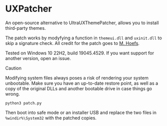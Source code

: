 # UXPatcher
An open-source alternative to UltraUXThemePatcher, allows you to install third-party themes.

The patch works by modyfying a function in `themeui.dll` and `uxinit.dll` to skip a signature check. All credit for the patch goes to [M. Hoefs](https://mhoefs.eu/index.php?lang=en).

Tested on Windows 10 22H2, build 19045.4529. If you want support for another version, open an issue.

> [!CAUTION]
> Modifying system files always poses a risk of rendering your system unbootable. Make sure you have an up-to-date restore point, as well as a copy of the original DLLs and another bootable drive in case things go wrong.

```
python3 patch.py
```
Then boot into safe mode or an installer USB and replace the two files in `%windir%\System32` with the patched copies.
